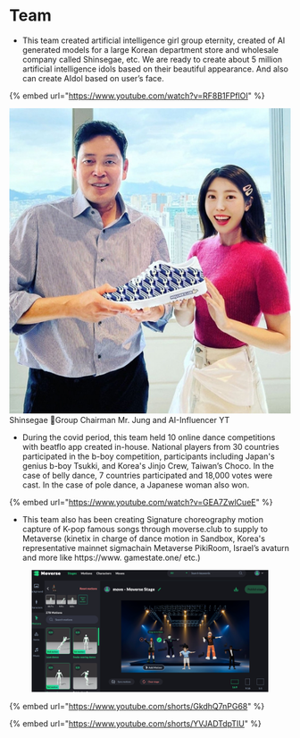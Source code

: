 # Team

* This team created artificial intelligence girl group eternity, created of AI generated models for a large Korean department store and wholesale company called Shinsegae, etc. We are ready to create about 5 million artificial intelligence idols based on their beautiful appearance. And also can create AIdol based on user’s face.&#x20;

{% embed url="https://www.youtube.com/watch?v=RF8B1FPflOI" %}

![](<../../.gitbook/assets/image (1).png>) Shinsegae Group Chairman Mr. Jung and  AI-Influencer YT

* &#x20;During the covid period, this team held 10 online dance competitions with beatflo app created in-house. National players from 30 countries participated in the b-boy competition, participants including Japan's genius b-boy Tsukki, and Korea's Jinjo Crew, Taiwan’s Choco. In the case of belly dance, 7 countries participated and 18,000 votes were cast. In the case of pole dance, a Japanese woman also won.&#x20;

{% embed url="https://www.youtube.com/watch?v=GEA7ZwlCueE" %}

* This team also has been creating Signature choreography motion capture of K-pop famous songs through moverse.club to supply to Metaverse (kinetix in charge of dance motion in Sandbox, Korea's representative mainnet sigmachain Metaverse PikiRoom, Israel’s avaturn and more like https://www. gamestate.one/ etc.)

<figure><img src="../../.gitbook/assets/image (6).png" alt=""><figcaption></figcaption></figure>



{% embed url="https://www.youtube.com/shorts/GkdhQ7nPG68" %}

{% embed url="https://www.youtube.com/shorts/YVJADTdpTIU" %}

